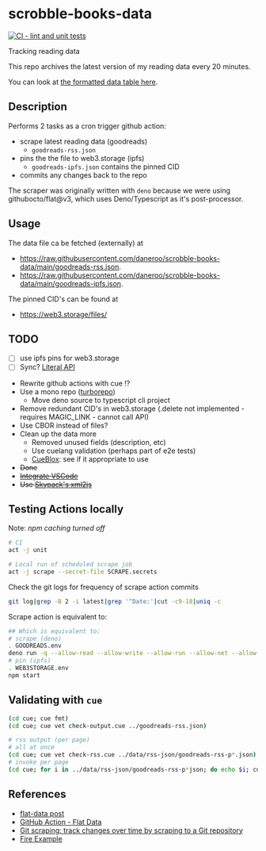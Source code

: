 # scrobble-books-data

[![CI - lint and unit tests](https://github.com/daneroo/scrobble-books-data/actions/workflows/unit.yml/badge.svg?branch=main)](https://github.com/daneroo/scrobble-books-data/actions/workflows/unit.yml)

Tracking reading data

This repo archives the latest version of my reading data every 20 minutes.

You can look at
[the formatted data table here](https://flatgithub.com/daneroo/scrobble-books-data).

## Description

Performs 2 tasks as a cron trigger github action:

- scrape latest reading data (goodreads)
  - `goodreads-rss.json`
- pins the the file to web3.storage (ipfs)
  - `goodreads-ipfs.json` contains the pinned CID
- commits any changes back to the repo

The scraper was originally written with `deno`
because we were using githubocto/flat@v3, which uses Deno/Typescript as it's
post-processor.

## Usage

The data file ca be fetched (externally) at

- <https://raw.githubusercontent.com/daneroo/scrobble-books-data/main/goodreads-rss.json>.
- <https://raw.githubusercontent.com/daneroo/scrobble-books-data/main/goodreads-ipfs.json>.

The pinned CID's can be found at

- <https://web3.storage/files/>

## TODO

- [ ] use ipfs pins for web3.storage
- [ ] Sync? [Literal API](https://literal.club/pages/api)
- Rewrite github actions with cue !?
- Use a mono repo ([turborepo](https://turborepo.org/))
  - Move deno source to typescript cli project
- Remove redundant CID's in web3.storage (.delete not implemented - requires MAGIC_LINK - cannot call API)
- Use CBOR instead of files?
- Clean up the data more
  - Removed unused fields (description, etc)
  - Use cuelang validation (perhaps part of e2e tests)
  - [CueBlox](https://www.cueblox.com/): see if it appropriate to use
- ~~Done~~
- ~~[Integrate VSCode](https://deno.land/manual@v1.14.1/vscode_deno)~~
- ~~Use [Skypack's xml2js](https://www.skypack.dev/view/xml2js)~~

## Testing Actions locally

Note: _npm caching turned off_

```bash
# CI
act -j unit

# Local run of scheduled scrape job
act -j scrape --secret-file SCRAPE.secrets
```

Check the git logs for frequency of scrape action commits

```bash
git log|grep -B 2 -i latest|grep '^Date:'|cut -c9-18|uniq -c
```

Scrape action is equivalent to:

```bash
## Which is equivalent to:
# scrape (deno)
. GOODREADS.env
deno run -q --allow-read --allow-write --allow-run --allow-net --allow-env --unstable src/scrape.js
# pin (ipfs)
. WEB3STORAGE.env
npm start
```

## Validating with `cue`

```bash
(cd cue; cue fmt)
(cd cue; cue vet check-output.cue ../goodreads-rss.json)

# rss output (per page)
# all at once
(cd cue; cue vet check-rss.cue ../data/rss-json/goodreads-rss-p*.json)
# invoke per page
(cd cue; for i in ../data/rss-json/goodreads-rss-p*json; do echo $i; cue vet check-rss.cue $i ; done)
```

## References

- [flat-data post](https://next.github.com/projects/flat-data)
- [GitHub Action - Flat Data](https://github.com/marketplace/actions/flat-data)
- [Git scraping: track changes over time by scraping to a Git repository](https://simonwillison.net/2020/Oct/9/git-scraping/)
- [Fire Example](https://github.com/simonw/ca-fires-history)
